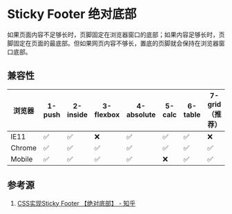# Sticky Footer 绝对底部

如果页面内容不足够长时，页脚固定在浏览器窗口的底部；如果内容足够长时，页脚固定在页面的最底部。但如果网页内容不够长，置底的页脚就会保持在浏览器窗口底部。

## 兼容性

| 浏览器 | 1-push | 2-inside | 3-flexbox | 4-absolute | 5-calc | 6-table | 7-grid（推荐） |
|--------|--------|----------|-----------|------------|--------|---------|--------|
| IE11   | ✅      | ✅        | ❌         | ✅          | ✅      | ✅       | ❌      |
| Chrome | ✅      | ✅        | ✅         | ✅          | ✅      | ✅       | ✅      |
| Mobile | ✅      | ✅        | ✅         | ✅          | ❌      | ✅       | ✅      |

## 参考源

1. [CSS实现Sticky Footer 【绝对底部】 - 知乎](https://zhuanlan.zhihu.com/p/31310639)
